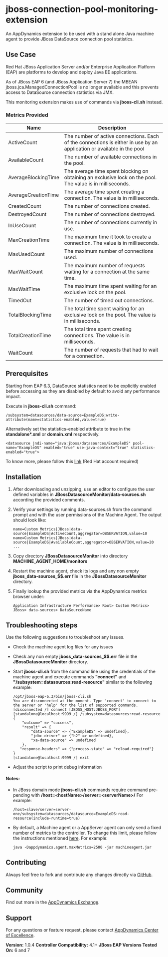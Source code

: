 # jboss-connection-pool-monitoring-extension #

An AppDynamics extension to be used with a stand alone Java machine agent to provide JBoss DataSource connection pool statistics.

## Use Case ##

Red Hat JBoss Application Server and/or Enterprise Application Platform (EAP) are platforms to develop and deploy Java EE applications.

As of JBoss EAP 6 (and JBoss Application Server 7) the MBEAN jboss.jca.ManagedConnectionPool is no longer available and this prevents access to DataSource connection statistics via JMX. 

This monitoring extension makes use of commands via **jboss-cli.sh** instead.

### Metrics Provided ###

Name                | Description
--------------------|---------------------------------
ActiveCount         |The number of active connections. Each of the connections is either in use by an application or available in the pool
AvailableCount      |The number of available connections in the pool.
AverageBlockingTime |The average time spent blocking on obtaining an exclusive lock on the pool. The value is in milliseconds.
AverageCreationTime |The average time spent creating a connection. The value is in milliseconds.
CreatedCount        |The number of connections created.
DestroyedCount      |The number of connections destroyed.
InUseCount          |The number of connections currently in use.
MaxCreationTime     |The maximum time it took to create a connection. The value is in milliseconds.
MaxUsedCount        |The maximum number of connections used.
MaxWaitCount        |The maximum number of requests waiting for a connection at the same time.
MaxWaitTime         |The maximum time spent waiting for an exclusive lock on the pool.
TimedOut            |The number of timed out connections.
TotalBlockingTime   |The total time spent waiting for an exclusive lock on the pool. The value is in milliseconds.
TotalCreationTime   |The total time spent creating connections. The value is in milliseconds.
WaitCount           |The number of requests that had to wait for a connection.

## Prerequisites ##

Starting from EAP 6.3, DataSource statistics need to be explicitly enabled before accessing as they are disabled by default to avoid any performance impact. 

Execute in **jboss-cli.sh** command:
```
/subsystem=datasources/data-source=ExampleDS:write-attribute(name=statistics-enabled,value=true)
```

Alternatively set the statistics-enabled attribute to true in the **standalone\*.xml** or **domain.xml** respectively.
```
<datasource jndi-name="java:jboss/datasources/ExampleDS" pool-name="ExampleDS" enabled="true" use-java-context="true" statistics-enabled="true">
```

To know more, please follow this [link](https://access.redhat.com/solutions/268793#EAP63) (Red Hat account required)

## Installation ##

1. After downloading and unzipping, use an editor to configure the user defined variables in **JBossDatasourceMonitor/data-sources.sh** according the provided comments.
2. Verify your settings by running data-sources.sh from the command prompt and with the user permissions of the Machine Agent. The output should look like:

    ```
    name=Custom Metrics|JBoss|data-source|ExampleDS|ActiveCount,aggregator=OBSERVATION,value=10
    name=Custom Metrics|JBoss|data-source|ExampleDS|AvailableCount,aggregator=OBSERVATION,value=20
    ...
    ```
3. Copy directory **JBossDatasourceMonitor** into directory **MACHINE_AGENT_HOME/monitors**
4. Restart the machine agent, check its logs and any non empty **jboss_data-sources_$$.err** file in the **JBossDatasourceMonitor** directory. 
5. Finally lookup the provided metrics via the AppDynamics metrics browser under:

    ```
   Application Infrastructure Performance> Root> Custom Metrics> JBoss> data-sources> DataSourceName
    ````

## Troubleshooting steps ##
Use the following suggestions to troubleshoot any issues.

-  Check the machine agent log files for any issues
- Check any non empty **jboss_data-sources_$$.err** file in the **JBossDatasourceMonitor** directory.
- Start **jboss-cli.sh** from the command line using the credentials of the machine agent and execute commands **"connect"** and **"/subsystem=datasources:read-resource"** similar to the following example:

   ```
   /opt/jboss-eap-6.3/bin/jboss-cli.sh
   You are disconnected at the moment. Type 'connect' to connect to the server or 'help' for the list of supported commands.
   [disconnected /] connect [JBOSS_HOST:JBOSS_PORT]
   [standalone@localhost:9999 /] /subsystem=datasources:read-resource
   {
       "outcome" => "success",
       "result" => {
           "data-source" => {"ExampleDS" => undefined},
           "jdbc-driver" => {"h2" => undefined},
           "xa-data-source" => undefined
       },
      "response-headers" => {"process-state" => "reload-required"}
   }
   [standalone@localhost:9999 /] exit
   ```
- Adjust the script to print debug information

#### Notes: ####
- In JBoss domain mode **jboss-cli.sh** commands require command pre-pending with **/host=\<hostName>/server=\<serverName>/**
For example:

    ```
    /host=slave/server=server-one/subsystem=datasources/datasource=ExampleDS:read-resource(include-runtime=true)
    ```
- By default, a Machine agent or a AppServer agent can only send a fixed number of metrics to the controller. To change this limit, please follow the instructions mentioned [here](http://docs.appdynamics.com/display/PRO14S/Metrics+Limits). For example:

    ```
    java -Dappdynamics.agent.maxMetrics=2500 -jar machineagent.jar
    ```

## Contributing ##

Always feel free to fork and contribute any changes directly via [GitHub][].

## Community ##

Find out more in the [AppDynamics Exchange][].

## Support ##

For any questions or feature request, please contact [AppDynamics Center of Excellence][].

**Version:** 1.0.4
**Controller Compatibility:** 4.1+
**JBoss EAP Versions Tested On:** 6 and 7

[Github]: https://github.com/Appdynamics/jboss-connection-pool-monitoring-extension
[AppDynamics Exchange]: http://community.appdynamics.com/t5/AppDynamics-eXchange/idb-p/extensions
[AppDynamics Center of Excellence]: mailto:ace-request@appdynamics.com

